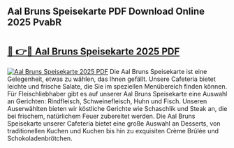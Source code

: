 ## Aal Bruns Speisekarte PDF Download Online 2025 PvabR

# <h2><a href="http://gc7bln.nevu.top/?p=Aal+Bruns+Speisekarte">🔗 👉🔴 Aal Bruns Speisekarte 2025 PDF</a></h2>

[![Aal Bruns Speisekarte 2025 PDF](https://i.imgur.com/dBaPXMq.png)](http://gc7bln.nevu.top/?p=Aal+Bruns+Speisekarte)
Die Aal Bruns Speisekarte ist eine Gelegenheit, etwas zu wählen, das Ihnen gefällt. Unsere Cafeteria bietet leichte und frische Salate, die Sie im speziellen Menübereich finden können. Für Fleischliebhaber gibt es auf unserer Aal Bruns Speisekarte eine Auswahl an Gerichten: Rindfleisch, Schweinefleisch, Huhn und Fisch. Unseren Auserwählten bieten wir köstliche Gerichte wie Schaschlik und Steak an, die bei frischem, natürlichem Feuer zubereitet werden. Die Aal Bruns Speisekarte unserer Cafeteria bietet eine große Auswahl an Desserts, von traditionellen Kuchen und Kuchen bis hin zu exquisiten Crème Brûlée und Schokoladenbrötchen.
